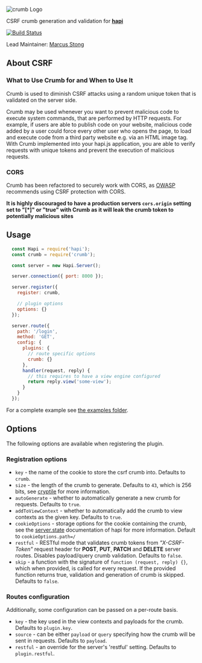 ![crumb Logo](https://raw.github.com/hapijs/crumb/master/images/crumb.png)

CSRF crumb generation and validation for [**hapi**](https://github.com/hapijs/hapi)

[![Build Status](https://secure.travis-ci.org/hapijs/crumb.png)](http://travis-ci.org/hapijs/crumb)

Lead Maintainer: [Marcus Stong](https://github.com/stongo)

## About CSRF
### What to Use Crumb for and When to Use It

Crumb is used to diminish CSRF attacks using a random unique token that is validated on the server side.

Crumb may be used whenever you want to prevent malicious code to execute system commands, that are performed by HTTP requests. For example, if users are able to publish code on your website, malicious code added by a user could force every other user who opens the page, to load and execute code from a third party website e.g. via an HTML image tag. With Crumb implemented into your hapi.js application, you are able to verify requests with unique tokens and prevent the execution of malicious requests.

### CORS

Crumb has been refactored to securely work with CORS, as [OWASP](https://www.owasp.org/index.php/HTML5_Security_Cheat_Sheet#Cross_Origin_Resource_Sharing) recommends using CSRF protection with CORS.

**It is highly discouraged to have a production servers `cors.origin` setting set to "[\*]" or "true" with Crumb as it will leak the crumb token to potentially malicious sites**


## Usage

```js
  const Hapi = require('hapi');
  const crumb = require('crumb');

  const server = new Hapi.Server();

  server.connection({ port: 8000 });

  server.register({
    register: crumb,

    // plugin options
    options: {}
  });

  server.route({
    path: '/login',
    method: 'GET',
    config: {
      plugins: {
        // route specific options
        crumb: {}
      },
      handler(request, reply) {
        // this requires to have a view engine configured
        return reply.view('some-view');
      }
    }
  });
```

For a complete example see [the examples folder](./example).

## Options

The following options are available when registering the plugin.

### Registration options

  * `key` - the name of the cookie to store the csrf crumb into. Defaults to `crumb`.
  * `size` - the length of the crumb to generate. Defaults to `43`, which is 256 bits, see [cryptile](https://github.com/hapijs/cryptiles) for more information.
  * `autoGenerate` - whether to automatically generate a new crumb for requests. Defaults to `true`.
  * `addToViewContext` - whether to automatically add the crumb to view contexts as the given key. Defaults to `true`.
  * `cookieOptions` - storage options for the cookie containing the crumb, see the [server.state](http://hapijs.com/api#serverstatename-options) documentation of hapi for more information. Default to `cookieOptions.path=/`
  * `restful` - RESTful mode that validates crumb tokens from *"X-CSRF-Token"* request header for **POST**, **PUT**, **PATCH** and **DELETE** server routes. Disables payload/query crumb validation. Defaults to `false`.
  * `skip` - a function with the signature of `function (request, reply) {}`, which when provided, is called for every request. If the provided function returns true, validation and generation of crumb is skipped. Defaults to `false`.

### Routes configuration

Additionally, some configuration can be passed on a per-route basis.

  * `key` - the key used in the view contexts and payloads for the crumb. Defaults to `plugin.key`.
  * `source` - can be either `payload` or `query` specifying how the crumb will be sent in requests. Defaults to `payload`.
  * `restful` - an override for the server's 'restful' setting. Defaults to `plugin.restful`.
